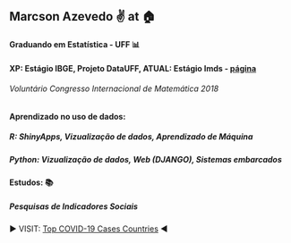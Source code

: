 ## Marcson Azevedo :v: at :house:

#### Graduando em Estatística - UFF  :bar_chart:
#### XP: Estágio IBGE, Projeto DataUFF, ATUAL: Estágio Imds - [página](imdsbrasil.org)
###### Voluntário Congresso Internacional de Matemática 2018
#### Aprendizado no uso de dados: 
##### R: ShinyApps, Vizualização de dados, Aprendizado de Máquina
##### Python: Vizualização de dados, Web (DJANGO), Sistemas embarcados
#### Estudos: :books:
##### Pesquisas de Indicadores Sociais
:arrow_forward:  VISIT: [Top COVID-19 Cases Countries](https://marcsonaz.github.io/) :arrow_backward:
<!--
**MarcsonAz/MarcsonAz** is a ✨ _special_ ✨ repository because its `README.md` (this file) appears on your GitHub profile.

Here are some ideas to get you started:

- 🔭 I’m currently working on ...
- 🌱 I’m currently learning ...
- 👯 I’m looking to collaborate on ...
- 🤔 I’m looking for help with ...
- 💬 Ask me about ...
- 📫 How to reach me: ...
- 😄 Pronouns: ...
- ⚡ Fun fact: ...
-->
